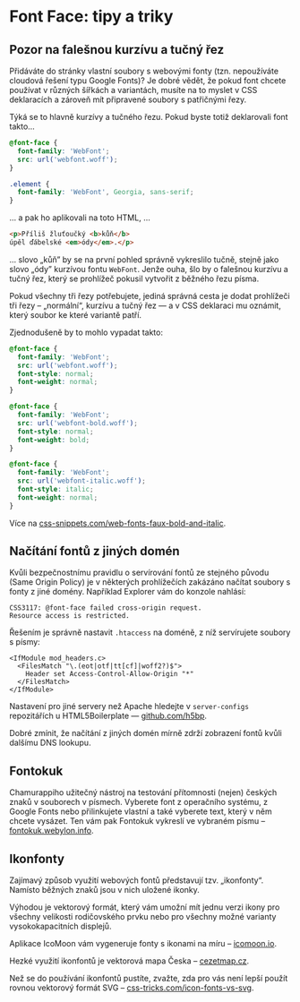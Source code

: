 Font Face: tipy a triky
=======================

## Pozor na falešnou kurzívu a tučný řez

Přidáváte do stránky vlastní soubory s webovými fonty (tzn. nepoužíváte cloudová řešení typu Google Fonts)? Je dobré vědět, že pokud font chcete používat v různých šířkách a variantách, musíte na to myslet v CSS deklaracích a zároveň mít připravené soubory s patřičnými řezy.

Týká se to hlavně kurzívy a tučného řezu. Pokud byste totiž deklarovali font takto…

```css
@font-face {
  font-family: 'WebFont';
  src: url('webfont.woff');
}

.element {
  font-family: 'WebFont', Georgia, sans-serif;
}
```

… a pak ho aplikovali na toto HTML, …

```html
<p>Příliš žluťoučký <b>kůň</b>
úpěl ďábelské <em>ódy</em>.</p>
```

… slovo „kůň” by se na první pohled správně vykreslilo tučně, stejně jako slovo „ódy” kurzívou fontu `WebFont`. Jenže ouha, šlo by o falešnou kurzívu a tučný řez, který se prohlížeč pokusil vytvořit z běžného řezu písma.

Pokud všechny tři řezy potřebujete, jediná správná cesta je dodat prohlížeči tři řezy – „normální“, kurzívu a tučný řez — a v CSS deklaraci mu oznámit, který soubor ke které variantě patří.

Zjednodušeně by to mohlo vypadat takto:

```css
@font-face {
  font-family: 'WebFont';
  src: url('webfont.woff');
  font-style: normal;
  font-weight: normal;
}

@font-face {
  font-family: 'WebFont';
  src: url('webfont-bold.woff');
  font-style: normal;
  font-weight: bold;
}

@font-face {
  font-family: 'WebFont';
  src: url('webfont-italic.woff');
  font-style: italic;
  font-weight: normal;
}
```

Více na [css-snippets.com/web-fonts-faux-bold-and-italic](http://css-snippets.com/web-fonts-faux-bold-and-italic/).


## Načítání fontů z jiných domén

Kvůli bezpečnostnímu pravidlu o servírování fontů ze stejného původu (Same Origin Policy) je v některých prohlížečích zakázáno načítat soubory s fonty z jiné domény. Například Explorer vám do konzole nahlásí:

```
CSS3117: @font-face failed cross-origin request.
Resource access is restricted.
```

Řešením je správně nastavit `.htaccess` na doméně, z níž servírujete soubory s písmy:

```
<IfModule mod_headers.c>
  <FilesMatch "\.(eot|otf|tt[cf]|woff2?)$">
    Header set Access-Control-Allow-Origin "*"
  </FilesMatch>
</IfModule>
```

Nastavení pro jiné servery než Apache hledejte v `server-configs` repozitářích u HTML5Boilerplate — [github.com/h5bp](https://github.com/h5bp).

Dobré zmínit, že načítání z jiných domén mírně zdrží zobrazení fontů kvůli dalšímu DNS lookupu.

## Fontokuk

Chamurappiho užitečný nástroj na testování přítomnosti (nejen) českých znaků v souborech v písmech. Vyberete font z operačního systému, z Google Fonts nebo přilinkujete vlastní a také vyberete text, který v něm chcete vysázet. Ten vám pak Fontokuk vykreslí ve vybraném písmu – [fontokuk.webylon.info](http://fontokuk.webylon.info).

## Ikonfonty

Zajímavý způsob využití webových fontů představují tzv. „ikonfonty“. Namísto běžných znaků jsou v nich uložené ikonky.

Výhodou je vektorový formát, který vám umožní mít jednu verzi ikony pro všechny velikosti rodičovského prvku nebo pro všechny možné varianty vysokokapacitních displejů.

Aplikace IcoMoon vám vygeneruje fonty s ikonami na míru – [icomoon.io](http://icomoon.io).

Hezké využití ikonfontů je vektorová mapa Česka – [cezetmap.cz](http://cezetmap.cz).

Než se do používání ikonfontů pustíte, zvažte, zda pro vás není lepší použít rovnou vektorový formát SVG – [css-tricks.com/icon-fonts-vs-svg](http://css-tricks.com/icon-fonts-vs-svg/).
